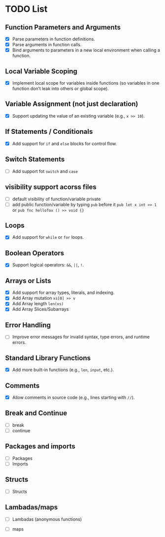 # TODO List

## Function Parameters and Arguments
- [x] Parse parameters in function definitions.
- [x] Parse arguments in function calls.
- [x] Bind arguments to parameters in a new local environment when calling a function.

## Local Variable Scoping
- [x] Implement local scope for variables inside functions (so variables in one function don’t leak into others or global scope).

## Variable Assignment (not just declaration)
- [x] Support updating the value of an existing variable (e.g., `x >> 10`).

## If Statements / Conditionals
- [x] Add support for `if` and `else` blocks for control flow.

## Switch Statements
- [ ] Add support fot `switch` and `case`

## visibility support acorss files
- [ ] default visibility of function/variable private
- [ ] add public function/variable by typing `pub` before it `pub let x int >> 1` or `pub fnc helloTox () >> void {}`

## Loops
- [x] Add support for `while` or `for` loops.

## Boolean Operators
- [x] Support logical operators: `&&`, `||`, `!`.

## Arrays or Lists
- [x] Add support for array types, literals, and indexing.
- [x] Add Array mutation `xs[0] >> v`
- [x] Add Array length `len(xs)`
- [x] Add Array Slices/Subarrays

## Error Handling
- [ ] Improve error messages for invalid syntax, type errors, and runtime errors.

## Standard Library Functions
- [x] Add more built-in functions (e.g., `len`, `input`, etc.).

## Comments
- [x] Allow comments in source code (e.g., lines starting with `//`).

## Break and Continue
- [ ] break
- [ ] continue

## Packages and imports
- [ ] Packages
- [ ] Imports

## Structs
- [ ] Structs

## Lambadas/maps
- [ ] Lambadas (anonymous functions)
- [ ] maps

